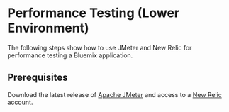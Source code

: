 # Performance Testing (Lower Environment)

The following steps show how to use JMeter and New Relic for performance testing a Bluemix application.

## Prerequisites

Download the latest release of [Apache JMeter](http://jmeter.apache.org/) and access to a [New Relic](https://newrelic.com/) account.
